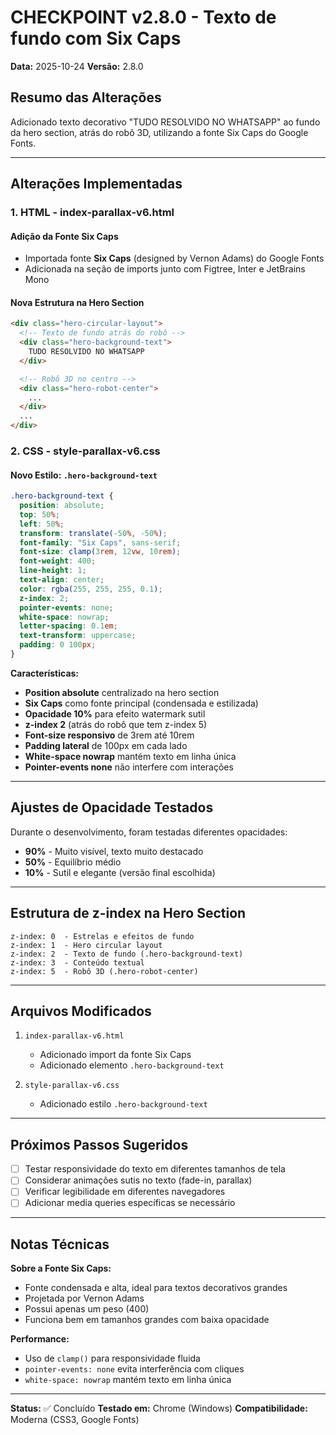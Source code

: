 # CHECKPOINT v2.8.0 - Texto de fundo com Six Caps

**Data:** 2025-10-24
**Versão:** 2.8.0

## Resumo das Alterações

Adicionado texto decorativo "TUDO RESOLVIDO NO WHATSAPP" ao fundo da hero section, atrás do robô 3D, utilizando a fonte Six Caps do Google Fonts.

---

## Alterações Implementadas

### 1. HTML - index-parallax-v6.html

#### Adição da Fonte Six Caps
- Importada fonte **Six Caps** (designed by Vernon Adams) do Google Fonts
- Adicionada na seção de imports junto com Figtree, Inter e JetBrains Mono

#### Nova Estrutura na Hero Section
```html
<div class="hero-circular-layout">
  <!-- Texto de fundo atrás do robô -->
  <div class="hero-background-text">
    TUDO RESOLVIDO NO WHATSAPP
  </div>

  <!-- Robô 3D no centro -->
  <div class="hero-robot-center">
    ...
  </div>
  ...
</div>
```

### 2. CSS - style-parallax-v6.css

#### Novo Estilo: `.hero-background-text`
```css
.hero-background-text {
  position: absolute;
  top: 50%;
  left: 50%;
  transform: translate(-50%, -50%);
  font-family: "Six Caps", sans-serif;
  font-size: clamp(3rem, 12vw, 10rem);
  font-weight: 400;
  line-height: 1;
  text-align: center;
  color: rgba(255, 255, 255, 0.1);
  z-index: 2;
  pointer-events: none;
  white-space: nowrap;
  letter-spacing: 0.1em;
  text-transform: uppercase;
  padding: 0 100px;
}
```

**Características:**
- **Position absolute** centralizado na hero section
- **Six Caps** como fonte principal (condensada e estilizada)
- **Opacidade 10%** para efeito watermark sutil
- **z-index 2** (atrás do robô que tem z-index 5)
- **Font-size responsivo** de 3rem até 10rem
- **Padding lateral** de 100px em cada lado
- **White-space nowrap** mantém texto em linha única
- **Pointer-events none** não interfere com interações

---

## Ajustes de Opacidade Testados

Durante o desenvolvimento, foram testadas diferentes opacidades:
- **90%** - Muito visível, texto muito destacado
- **50%** - Equilíbrio médio
- **10%** - Sutil e elegante (versão final escolhida)

---

## Estrutura de z-index na Hero Section

```
z-index: 0  - Estrelas e efeitos de fundo
z-index: 1  - Hero circular layout
z-index: 2  - Texto de fundo (.hero-background-text)
z-index: 3  - Conteúdo textual
z-index: 5  - Robô 3D (.hero-robot-center)
```

---

## Arquivos Modificados

1. `index-parallax-v6.html`
   - Adicionado import da fonte Six Caps
   - Adicionado elemento `.hero-background-text`

2. `style-parallax-v6.css`
   - Adicionado estilo `.hero-background-text`

---

## Próximos Passos Sugeridos

- [ ] Testar responsividade do texto em diferentes tamanhos de tela
- [ ] Considerar animações sutis no texto (fade-in, parallax)
- [ ] Verificar legibilidade em diferentes navegadores
- [ ] Adicionar media queries específicas se necessário

---

## Notas Técnicas

**Sobre a Fonte Six Caps:**
- Fonte condensada e alta, ideal para textos decorativos grandes
- Projetada por Vernon Adams
- Possui apenas um peso (400)
- Funciona bem em tamanhos grandes com baixa opacidade

**Performance:**
- Uso de `clamp()` para responsividade fluida
- `pointer-events: none` evita interferência com cliques
- `white-space: nowrap` mantém texto em linha única

---

**Status:** ✅ Concluído
**Testado em:** Chrome (Windows)
**Compatibilidade:** Moderna (CSS3, Google Fonts)

